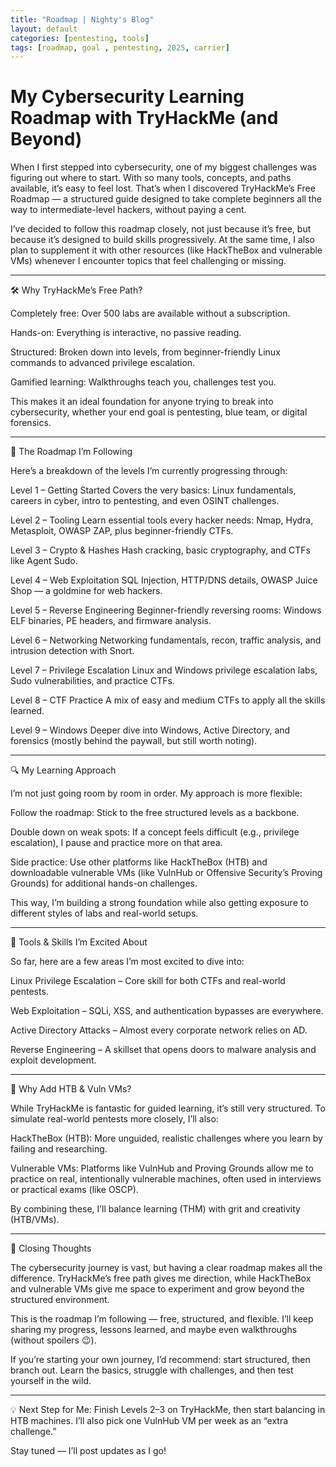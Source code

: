 ```yaml
---
title: "Roadmap | Nighty's Blog"
layout: default
categories: [pentesting, tools]
tags: [roadmap, goal , pentesting, 2025, carrier]
---
```


# My Cybersecurity Learning Roadmap with TryHackMe (and Beyond)

When I first stepped into cybersecurity, one of my biggest challenges was figuring out where to start. With so many tools, concepts, and paths available, it’s easy to feel lost. That’s when I discovered TryHackMe’s Free Roadmap — a structured guide designed to take complete beginners all the way to intermediate-level hackers, without paying a cent.

I’ve decided to follow this roadmap closely, not just because it’s free, but because it’s designed to build skills progressively. At the same time, I also plan to supplement it with other resources (like HackTheBox and vulnerable VMs) whenever I encounter topics that feel challenging or missing.


---

🛠 Why TryHackMe’s Free Path?

Completely free: Over 500 labs are available without a subscription.

Hands-on: Everything is interactive, no passive reading.

Structured: Broken down into levels, from beginner-friendly Linux commands to advanced privilege escalation.

Gamified learning: Walkthroughs teach you, challenges test you.


This makes it an ideal foundation for anyone trying to break into cybersecurity, whether your end goal is pentesting, blue team, or digital forensics.


---

🚀 The Roadmap I’m Following

Here’s a breakdown of the levels I’m currently progressing through:

Level 1 – Getting Started
Covers the very basics: Linux fundamentals, careers in cyber, intro to pentesting, and even OSINT challenges.

Level 2 – Tooling
Learn essential tools every hacker needs: Nmap, Hydra, Metasploit, OWASP ZAP, plus beginner-friendly CTFs.

Level 3 – Crypto & Hashes
Hash cracking, basic cryptography, and CTFs like Agent Sudo.

Level 4 – Web Exploitation
SQL Injection, HTTP/DNS details, OWASP Juice Shop — a goldmine for web hackers.

Level 5 – Reverse Engineering
Beginner-friendly reversing rooms: Windows ELF binaries, PE headers, and firmware analysis.

Level 6 – Networking
Networking fundamentals, recon, traffic analysis, and intrusion detection with Snort.

Level 7 – Privilege Escalation
Linux and Windows privilege escalation labs, Sudo vulnerabilities, and practice CTFs.

Level 8 – CTF Practice
A mix of easy and medium CTFs to apply all the skills learned.

Level 9 – Windows
Deeper dive into Windows, Active Directory, and forensics (mostly behind the paywall, but still worth noting).


---

🔍 My Learning Approach

I’m not just going room by room in order. My approach is more flexible:

Follow the roadmap: Stick to the free structured levels as a backbone.

Double down on weak spots: If a concept feels difficult (e.g., privilege escalation), I pause and practice more on that area.

Side practice: Use other platforms like HackTheBox (HTB) and downloadable vulnerable VMs (like VulnHub or Offensive Security’s Proving Grounds) for additional hands-on challenges.


This way, I’m building a strong foundation while also getting exposure to different styles of labs and real-world setups.


---

🔧 Tools & Skills I’m Excited About

So far, here are a few areas I’m most excited to dive into:

Linux Privilege Escalation – Core skill for both CTFs and real-world pentests.

Web Exploitation – SQLi, XSS, and authentication bypasses are everywhere.

Active Directory Attacks – Almost every corporate network relies on AD.

Reverse Engineering – A skillset that opens doors to malware analysis and exploit development.



---

🥊 Why Add HTB & Vuln VMs?

While TryHackMe is fantastic for guided learning, it’s still very structured. To simulate real-world pentests more closely, I’ll also:

HackTheBox (HTB): More unguided, realistic challenges where you learn by failing and researching.

Vulnerable VMs: Platforms like VulnHub and Proving Grounds allow me to practice on real, intentionally vulnerable machines, often used in interviews or practical exams (like OSCP).


By combining these, I’ll balance learning (THM) with grit and creativity (HTB/VMs).


---

🌟 Closing Thoughts

The cybersecurity journey is vast, but having a clear roadmap makes all the difference. TryHackMe’s free path gives me direction, while HackTheBox and vulnerable VMs give me space to experiment and grow beyond the structured environment.

This is the roadmap I’m following — free, structured, and flexible. I’ll keep sharing my progress, lessons learned, and maybe even walkthroughs (without spoilers 😉).

If you’re starting your own journey, I’d recommend: start structured, then branch out. Learn the basics, struggle with challenges, and then test yourself in the wild.


---

💡 Next Step for Me: Finish Levels 2–3 on TryHackMe, then start balancing in HTB machines. I’ll also pick one VulnHub VM per week as an “extra challenge.”

Stay tuned — I’ll post updates as I go!


